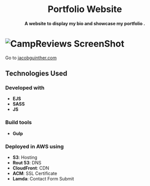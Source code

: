 <h1 align="center">Portfolio Website</>
<h4 align="center">A website to display my bio and showcase my portfolio </a>.</h4>

# ![CampReviews ScreenShot](./gifs/portfolio-site-demo.gif)

Go to [jacobguinther.com](https://jacobguinther.com/)

## Technologies Used
### Developed with
* **EJS**
* **SASS**
* **JS**

### Build tools
* **Gulp**
### Deployed in AWS using
* **S3**: Hosting
* **Rout 53**: DNS
* **CloudFront**: CDN
* **ACM**: SSL Certificate
* **Lamda**: Contact Form Submit
